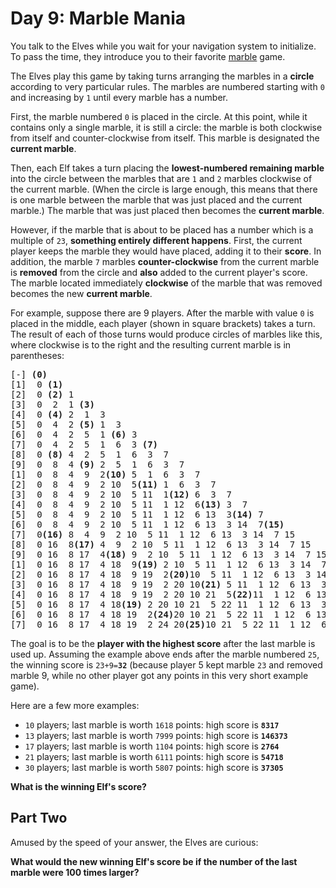# Day 9: Marble Mania

You talk to the Elves while you wait for your navigation system to initialize. To pass the time, they introduce you to their favorite [marble](https://en.wikipedia.org/wiki/Marble_(toy)) game.

The Elves play this game by taking turns arranging the marbles in a **circle** according to very particular rules. The marbles are numbered starting with `0` and increasing by `1` until every marble has a number.

First, the marble numbered `0` is placed in the circle. At this point, while it contains only a single marble, it is still a circle: the marble is both clockwise from itself and counter-clockwise from itself. This marble is designated the **current marble**.

Then, each Elf takes a turn placing the **lowest-numbered remaining marble** into the circle between the marbles that are `1` and `2` marbles clockwise of the current marble. (When the circle is large enough, this means that there is one marble between the marble that was just placed and the current marble.) The marble that was just placed then becomes the **current marble**.

However, if the marble that is about to be placed has a number which is a multiple of `23`, **something entirely different happens**. First, the current player keeps the marble they would have placed, adding it to their **score**. In addition, the marble `7` marbles **counter-clockwise** from the current marble is **removed** from the circle and **also** added to the current player's score. The marble located immediately **clockwise** of the marble that was removed becomes the new **current marble**.

For example, suppose there are 9 players. After the marble with value `0` is placed in the middle, each player (shown in square brackets) takes a turn. The result of each of those turns would produce circles of marbles like this, where clockwise is to the right and the resulting current marble is in parentheses:

<pre>
[-] <strong>(0)</strong>
[1]  0 <strong>(1)</strong>
[2]  0 <strong>(2)</strong> 1
[3]  0  2  1 <strong>(3)</strong>
[4]  0 <strong>(4)</strong> 2  1  3
[5]  0  4  2 <strong>(5)</strong> 1  3
[6]  0  4  2  5  1 <strong>(6)</strong> 3
[7]  0  4  2  5  1  6  3 <strong>(7)</strong>
[8]  0 <strong>(8)</strong> 4  2  5  1  6  3  7
[9]  0  8  4 <strong>(9)</strong> 2  5  1  6  3  7
[1]  0  8  4  9  2<strong>(10)</strong> 5  1  6  3  7
[2]  0  8  4  9  2 10  5<strong>(11)</strong> 1  6  3  7
[3]  0  8  4  9  2 10  5 11  1<strong>(12)</strong> 6  3  7
[4]  0  8  4  9  2 10  5 11  1 12  6<strong>(13)</strong> 3  7
[5]  0  8  4  9  2 10  5 11  1 12  6 13  3<strong>(14)</strong> 7
[6]  0  8  4  9  2 10  5 11  1 12  6 13  3 14  7<strong>(15)</strong>
[7]  0<strong>(16)</strong> 8  4  9  2 10  5 11  1 12  6 13  3 14  7 15
[8]  0 16  8<strong>(17)</strong> 4  9  2 10  5 11  1 12  6 13  3 14  7 15
[9]  0 16  8 17  4<strong>(18)</strong> 9  2 10  5 11  1 12  6 13  3 14  7 15
[1]  0 16  8 17  4 18  9<strong>(19)</strong> 2 10  5 11  1 12  6 13  3 14  7 15
[2]  0 16  8 17  4 18  9 19  2<strong>(20)</strong>10  5 11  1 12  6 13  3 14  7 15
[3]  0 16  8 17  4 18  9 19  2 20 10<strong>(21)</strong> 5 11  1 12  6 13  3 14  7 15
[4]  0 16  8 17  4 18  9 19  2 20 10 21  5<strong>(22)</strong>11  1 12  6 13  3 14  7 15
[5]  0 16  8 17  4 18<strong>(19)</strong> 2 20 10 21  5 22 11  1 12  6 13  3 14  7 15
[6]  0 16  8 17  4 18 19  2<strong>(24)</strong>20 10 21  5 22 11  1 12  6 13  3 14  7 15
[7]  0 16  8 17  4 18 19  2 24 20<strong>(25)</strong>10 21  5 22 11  1 12  6 13  3 14  7 15
</pre>

The goal is to be the **player with the highest score** after the last marble is used up. Assuming the example above ends after the marble numbered `25`, the winning score is <code>23+9=<strong>32</strong></code> (because player 5 kept marble `23` and removed marble 9, while no other player got any points in this very short example game).

Here are a few more examples:

- `10` players; last marble is worth `1618` points: high score is **`8317`**
- `13` players; last marble is worth `7999` points: high score is **`146373`**
- `17` players; last marble is worth `1104` points: high score is **`2764`**
- `21` players; last marble is worth `6111` points: high score is **`54718`**
- `30` players; last marble is worth `5807` points: high score is **`37305`**

**What is the winning Elf's score?**

## Part Two

Amused by the speed of your answer, the Elves are curious:

**What would the new winning Elf's score be if the number of the last marble were 100 times larger?**
